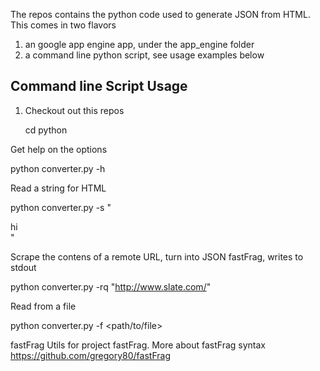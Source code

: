 
The repos contains the python code used to generate JSON from HTML. This comes in two flavors

1. an google app engine app, under the app_engine folder
1. a command line python script, see usage examples below

Command line Script Usage
---------

1. Checkout out this repos

    cd python

Get help on the options

  python converter.py -h

Read a string for HTML

  python converter.py -s "<div>hi</div>"

Scrape the contens of a remote URL, turn into JSON fastFrag, writes to stdout

  python converter.py -rq "http://www.slate.com/"

Read from a file

  python converter.py -f <path/to/file>




fastFrag Utils for project fastFrag.
More about fastFrag syntax <https://github.com/gregory80/fastFrag>
